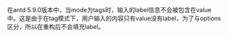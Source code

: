 在antd 5.9.0版本中，当mode为tags时，输入的label信息不会被包含在value中。这是由于在tag模式下，用户输入的内容只有value没有label，为了与options区分，所以在重构后不会填充label。
